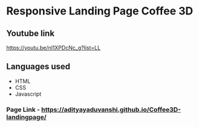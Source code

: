 # Responsive Landing Page Coffee 3D



## Youtube link 
https://youtu.be/nl1XPDcNc_g?list=LL

## Languages used
- HTML
- CSS
- Javascript



### Page Link - https://adityayaduvanshi.github.io/Coffee3D-landingpage/

